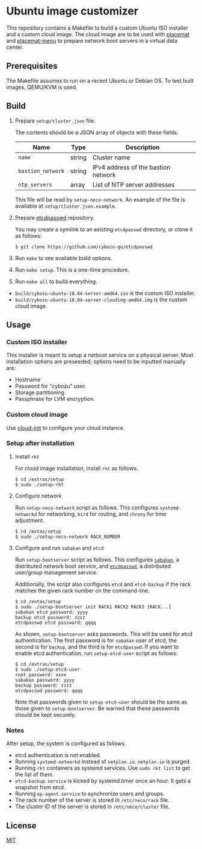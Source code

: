Ubuntu image customizer
=======================

This repository contains a Makefile to build a custom Ubuntu ISO installer
and a custom cloud image.  The cloud image are to be used with [placemat][]
and [placemat-menu] to prepare network boot servers in a virtual data center.

Prerequisites
-------------

The Makefile assumes to run on a recent Ubuntu or Debian OS.
To test built images, QEMU/KVM is used.

Build
-----

1. Prepare `setup/cluster.json` file.

    The contents should be a JSON array of objects with these fields:

    Name              | Type   | Description
    ----------------- | ------ | -----------
    `name`            | string | Cluster name
    `bastion_network` | string | IPv4 address of the bastion network
    `ntp_servers`     | array  | List of NTP server addresses

    This file will be read by `setup-neco-network`.
    An example of the file is available at `setup/cluster.json.example`.

1. Prepare [etcdpasswd][] repository.

    You may create a symlink to an existing `etcdpasswd` directory, or
    clone it as follows:

    ```console
    $ git clone https://github.com/cybozu-go/etcdpasswd
    ```

1. Run `make` to see available build options.
1. Run `make setup`.  This is a one-time procedure.
1. Run `make all` to build everything.

* `build/cybozu-ubuntu-18.04-server-amd64.iso` is the custom ISO installer.
* `build/cybozu-ubuntu-18.04-server-cloudimg-amd64.img` is the custom cloud image.

Usage
-----

### Custom ISO installer

This installer is meant to setup a netboot service on a physical server.
Most installation options are preseeded; options need to be inputted manually are:

* Hostname
* Password for "cybozu" user.
* Storage partitioning
* Passphrase for LVM encryption.

### Custom cloud image

Use [cloud-init][] to configure your cloud instance.

### Setup after installation

1. Install `rkt`

    For cloud image installation, install `rkt` as follows.

    ```console
    $ cd /extras/setup
    $ sudo ./setup-rkt
    ```

2. Configure network

    Run `setup-neco-network` script as follows.
    This configures `systemd-networkd` for networking, `bird` for routing,
    and `chrony` for time adjustment.

    ```console
    $ cd /extas/setup
    $ sudo ./setup-neco-network RACK_NUMBER
    ```

3. Configure and run `sabakan` and `etcd`

    Run `setup-bootserver` script as follows.
    This configures [`sabakan`][sabakan], a distributed network boot service,
    and [`etcdpasswd`][etcdpasswd], a distributed user/group management service.

    Additionally, the script also configures `etcd` and `etcd-backup` if the
    rack matches the given rack number on the command-line.

    ```console
    $ cd /extas/setup
    $ sudo ./setup-bootserver init RACK1 RACK2 RACK3 [RACK...]
    sabakan etcd password: yyyy
    backup etcd password: zzzz
    etcdpasswd etcd password: qqqq
    ```

    As shown, `setup-bootserver` asks passwords.  This will be used for etcd
    authentication.  The first password is for `sabakan` user of etcd, the
    second is for `backup`, and the third is for `etcdpasswd`.  If you want
    to enable etcd authentication, run `setup-etcd-user` script as follows:

    ```console
    $ cd /extras/setup
    $ sudo ./setup-etcd-user
    root password: xxxx
    sabakan password: yyyy
    backup password: zzzz
    etcdpasswd password: qqqq
    ```

    Note that passwords given to `setup-etcd-user` should be the same as
    those given to `setup-bootserver`.
    Be warned that these passwords should be kept securely.

### Notes

After setup, the system is configured as follows.

* etcd authentication is *not* enabled.
* Running `systemd-networkd` instead of `netplan.io`.  `netplan.io` is purged.
* Running `rkt` containers as systemd services.  Use `sudo rkt list` to get the list of them.
* `etcd-backup.service` is kicked by systemd.timer once an hour. It gets a snapshot from etcd.
* Running `ep-agent.service` to synchronize users and groups.
* The rack number of the server is stored in `/etc/neco/rack` file.
* The cluster ID of the server is stored in `/etc/neco/cluster` file.

License
-------

[MIT][]

[placemat]: https://github.com/cybozu-go/placemat
[placemat-menu]: https://github.com/cybozu-go/placemat-menu
[cloud-init]: https://cloudinit.readthedocs.io/
[sabakan]: https://github.com/cybozu-go/sabakan
[etcdpasswd]: https://github.com/cybozu-go/etcdpasswd
[MIT]: https://opensource.org/licenses/MIT
